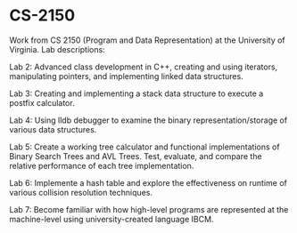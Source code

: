 # CS-2150
Work from CS 2150 (Program and Data Representation) at the University of Virginia.
Lab descriptions:

Lab 2: Advanced class development in C++, creating and using iterators, manipulating pointers, and implementing linked data structures.

Lab 3: Creating and implementing a stack data structure to execute a postfix calculator.

Lab 4: Using lldb debugger to examine the binary representation/storage of various data structures.

Lab 5: Create a working tree calculator and functional implementations of Binary Search Trees and AVL Trees. Test, evaluate, and compare the relative performance of each tree implementation.

Lab 6: Implemente a hash table and explore the effectiveness on runtime of various collision resolution techniques.

Lab 7: Become familiar with how high-level programs are represented at the machine-level using university-created language IBCM.
